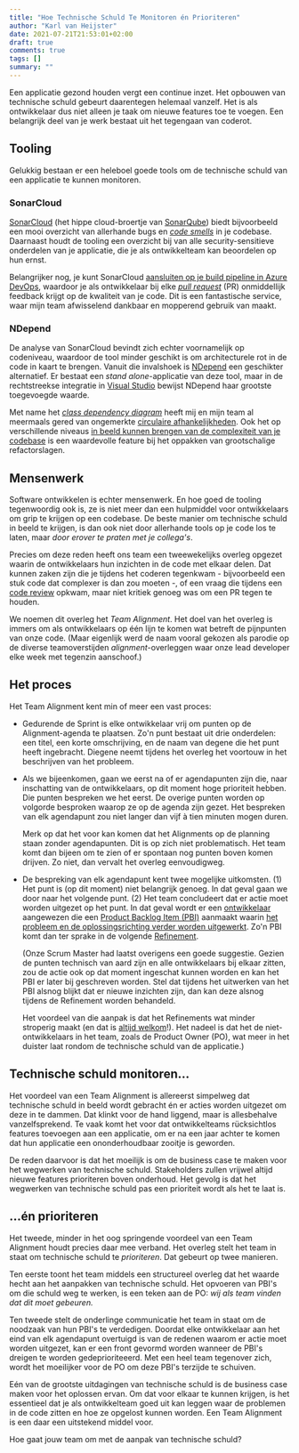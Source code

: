 ```yaml
---
title: "Hoe Technische Schuld Te Monitoren én Prioriteren"
author: "Karl van Heijster"
date: 2021-07-21T21:53:01+02:00
draft: true
comments: true
tags: []
summary: ""
---
```


Een applicatie gezond houden vergt een continue inzet. Het opbouwen van technische schuld gebeurt daarentegen helemaal vanzelf. Het is als ontwikkelaar dus niet alleen je taak om nieuwe features toe te voegen. Een belangrijk deel van je werk bestaat uit het tegengaan van coderot.


## Tooling


Gelukkig bestaan er een heleboel goede tools om de technische schuld van een applicatie te kunnen monitoren.


### SonarCloud


[SonarCloud](https://sonarcloud.io/) (het hippe cloud-broertje van [SonarQube](https://www.sonarqube.org/)) biedt bijvoorbeeld een mooi overzicht van allerhande bugs en [*code smells*](https://en.wikipedia.org/wiki/Code_smell) in je codebase. Daarnaast houdt de tooling een overzicht bij van alle security-sensitieve onderdelen van je applicatie, die je als ontwikkelteam kan beoordelen op hun ernst.


Belangrijker nog, je kunt SonarCloud [aansluiten op je build pipeline in Azure DevOps](https://sonarcloud.io/azure-devops), waardoor je als ontwikkelaar bij elke [*pull request*](https://docs.github.com/en/github/collaborating-with-pull-requests/proposing-changes-to-your-work-with-pull-requests/about-pull-requests) (PR) onmiddellijk feedback krijgt op de kwaliteit van je code. Dit is een fantastische service, waar mijn team afwisselend dankbaar en mopperend gebruik van maakt.


### NDepend


De analyse van SonarCloud bevindt zich echter voornamelijk op codeniveau, waardoor de tool minder geschikt is om architecturele rot in de code in kaart te brengen. Vanuit die invalshoek is [NDepend](https://www.ndepend.com/) een geschikter alternatief. Er bestaat een *stand alone*-applicatie van deze tool, maar in de rechtstreekse integratie in [Visual Studio](https://visualstudio.microsoft.com/) bewijst NDepend haar grootste toegevoegde waarde.


Met name het [*class dependency diagram*](https://www.ndepend.com/docs/class-dependency-diagram) heeft mij en mijn team al meermaals gered van ongemerkte [circulaire afhankelijkheden](https://en.wikipedia.org/wiki/Circular_dependency). Ook het op verschillende niveaus [in beeld kunnen brengen van de complexiteit van je codebase](https://www.ndepend.com/docs/treemap-visualization-of-code-metrics) is een waardevolle feature bij het oppakken van grootschalige refactorslagen.


## Mensenwerk


Software ontwikkelen is echter mensenwerk. En hoe goed de tooling tegenwoordig ook is, ze is niet meer dan een hulpmiddel voor ontwikkelaars om grip te krijgen op een codebase. De beste manier om technische schuld in beeld te krijgen, is dan ook niet door allerhande tools op je code los te laten, maar *door erover te praten met je collega's*.


Precies om deze reden heeft ons team een tweewekelijks overleg opgezet waarin de ontwikkelaars hun inzichten in de code met elkaar delen. Dat kunnen zaken zijn die je tijdens het coderen tegenkwam - bijvoorbeeld een stuk code dat complexer is dan zou moeten -, of een vraag die tijdens een [code review](https://en.wikipedia.org/wiki/Code_review) opkwam, maar niet kritiek genoeg was om een PR tegen te houden.


We noemen dit overleg het *Team Alignment*. Het doel van het overleg is immers om als ontwikkelaars op één lijn te komen wat betreft de pijnpunten van onze code. (Maar eigenlijk werd de naam vooral gekozen als parodie op de diverse teamoverstijden *alignment*-overleggen waar onze lead developer elke week met tegenzin aanschoof.)


## Het proces


Het Team Alignment kent min of meer een vast proces:


- Gedurende de Sprint is elke ontwikkelaar vrij om punten op de Alignment-agenda te plaatsen. Zo'n punt bestaat uit drie onderdelen: een titel, een korte omschrijving, en de naam van degene die het punt heeft ingebracht. Diegene neemt tijdens het overleg het voortouw in het beschrijven van het probleem.


- Als we bijeenkomen, gaan we eerst na of er agendapunten zijn die, naar inschatting van de ontwikkelaars, op dit moment hoge prioriteit hebben. Die punten bespreken we het eerst. De overige punten worden op volgorde besproken waarop ze op de agenda zijn gezet. Het bespreken van elk agendapunt zou niet langer dan vijf à tien minuten mogen duren.


  Merk op dat het voor kan komen dat het Alignments op de planning staan zonder agendapunten. Dit is op zich niet problematisch. Het team komt dan bijeen om te zien of er spontaan nog punten boven komen drijven. Zo niet, dan vervalt het overleg eenvoudigweg. 


- De bespreking van elk agendapunt kent twee mogelijke uitkomsten. (1) Het punt is (op dit moment) niet belangrijk genoeg. In dat geval gaan we door naar het volgende punt. (2) Het team concludeert dat er actie moet worden uitgezet op het punt. In dat geval wordt er een [ontwikkelaar](/blog/21/06/schrijf-pbis-en-doe-het-goed) aangewezen die een [Product Backlog Item (PBI)](https://www.scrum.org/resources/what-is-a-product-backlog) aanmaakt waarin [het probleem en de oplossingsrichting verder worden uitgewerkt](/blog/21/06/hoe-ik-mijn-pbis-opzet/). Zo'n PBI komt dan ter sprake in de volgende [Refinement](https://www.scrum.org/resources/blog/product-backlog-refinement-explained-13).


  (Onze Scrum Master had laatst overigens een goede suggestie. Gezien de punten technisch van aard zijn en alle ontwikkelaars bij elkaar zitten, zou de actie ook op dat moment ingeschat kunnen worden en kan het PBI er later bij geschreven worden. Stel dat tijdens het uitwerken van het PBI alsnog blijkt dat er nieuwe inzichten zijn, dan kan deze alsnog tijdens de Refinement worden behandeld.

  
  Het voordeel van die aanpak is dat het Refinements wat minder stroperig maakt (en dat is [altijd welkom](/blog/21/05/het-doel-van-deze-sprint-is-niet-om-code-te-schrijven)!). Het nadeel is dat het de niet-ontwikkelaars in het team, zoals de Product Owner (PO), wat meer in het duister laat rondom de technische schuld van de applicatie.) 


## Technische schuld monitoren...


Het voordeel van een Team Alignment is allereerst simpelweg dat technische schuld in beeld wordt gebracht én er acties worden uitgezet om deze in te dammen. Dat klinkt voor de hand liggend, maar is allesbehalve vanzelfsprekend. Te vaak komt het voor dat ontwikkelteams rücksichtlos features toevoegen aan een applicatie, om er na een jaar achter te komen dat hun applicatie een ononderhoudbaar zooitje is geworden.


De reden daarvoor is dat het moeilijk is om de business case te maken voor het wegwerken van technische schuld. Stakeholders zullen vrijwel altijd nieuwe features prioriteren boven onderhoud. Het gevolg is dat het wegwerken van technische schuld pas een prioriteit wordt als het te laat is.


## ...én prioriteren


Het tweede, minder in het oog springende voordeel van een Team Alignment houdt precies daar mee verband. Het overleg stelt het team in staat om technische schuld te *prioriteren*. Dat gebeurt op twee manieren. 


Ten eerste toont het team middels een structureel overleg dat het waarde hecht aan het aanpakken van technische schuld. Het opvoeren van PBI's om die schuld weg te werken, is een teken aan de PO: *wij als team vinden dat dit moet gebeuren.* 


Ten tweede stelt de onderlinge communicatie het team in staat om de noodzaak van hun PBI's te verdedigen. Doordat elke ontwikkelaar aan het eind van elk agendapunt overtuigd is van de redenen waarom er actie moet worden uitgezet, kan er een front gevormd worden wanneer de PBI's dreigen te worden gedeprioriteeerd. Met een heel team tegenover zich, wordt het moeilijker voor de PO om deze PBI's terzijde te schuiven.


Eén van de grootste uitdagingen van technische schuld is de business case maken voor het oplossen ervan. Om dat voor elkaar te kunnen krijgen, is het essentieel dat je als ontwikkelteam goed uit kan leggen waar de problemen in de code zitten en hoe ze opgelost kunnen worden. Een Team Alignment is een daar een uitstekend middel voor.


Hoe gaat jouw team om met de aanpak van technische schuld?
